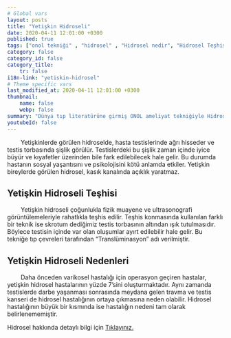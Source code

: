 ```yaml
---
# Global vars
layout: posts
title: "Yetişkin Hidroseli"
date: 2020-04-11 12:01:00 +0300
published: true
tags: ["onol tekniği" , "hidrosel" , "Hidrosel nedir", "Hidrosel Teşhis", "Hidrosel Belirti", "Hidrosel Ameliyat Tekniği", "Hidrosel ameliyatı" ,  "Yetişkin hidroseli", "çocuk hidroseli" , "hidrosel nedeni" , "hidrosel tedavi" , "hidrosel çözüm" , "hidrosel ameliyatsız tedavi" , "hidrosel ameliyatı ne zaman yapılır", "onol tekniği nedir" , "onol ameliyatı" , "onol hidrosel ameliyatı"]
category: false
category_id: false
category_title:
    tr: false
i18n-link: "yetiskin-hidrosel"
# Theme specific vars
last_modified_at: 2020-04-11 12:01:00 +0300
thumbnail:
    name: false
    webp: false
summary: "Dünya tıp literatürüne girmiş ONOL ameliyat tekniğiyle Hidrosel ameliyatı nasıl yapılır? , Hidrosel nedir? , Hidrosel Teşhisi? , Hidrosel Belirtileri? , Hidrosel Ameliyat Teknikleri? ,  Hidrosel ameliyatının incelikleri? , Yetişkin hidroseli , çocuk hidroseli , Yetişkin hidroseli ve çocuk hidroseli ile alakalı geniş bilgi.."
youtubeId: false
---
```


&nbsp;&nbsp;&nbsp;&nbsp;&nbsp;&nbsp;&nbsp;&nbsp;Yetişkinlerde görülen hidroselde, hasta testislerinde ağrı hisseder ve testis torbasında şişlik görülür. Testislerdeki bu şişlik zaman içinde iyice büyür ve kıyafetler üzerinden bile fark edilebilecek hale gelir. Bu durumda hastanın sosyal yaşantısını ve psikolojisini kötü anlamda etkiler. Yetişkin bireylerde görülen hidrosel, kasık kanalında açıklık yaratmaz.

## Yetişkin Hidroseli Teşhisi

&nbsp;&nbsp;&nbsp;&nbsp;&nbsp;&nbsp;&nbsp;&nbsp;Yetişkin hidroseli çoğunlukla fizik muayene ve ultrasonografi görüntülemeleriyle rahatlıkla teşhis edilir.  Teşhis konmasında kullanılan farklı bir teknik ise skrotum dediğimiz testis torbasının altından ışık tutulmasıdır. Böylece testisin içinde var olan oluşumlar ayırt edilebilir hale gelir. Bu tekniğe tıp çevreleri tarafından “Translüminasyon” adı verilmiştir.

## Yetişkin Hidroseli Nedenleri

&nbsp;&nbsp;&nbsp;&nbsp;&nbsp;&nbsp;&nbsp;&nbsp;Daha önceden varikosel hastalığı için operasyon geçiren hastalar, yetişkin hidrosel hastalarının yüzde 7’sini oluşturmaktadır. Aynı zamanda testislerde darbe yaşanması sonrasında meydana gelen travma ve testis kanseri de hidrosel hastalığının ortaya çıkmasına neden olabilir. Hidrosel hastalığının büyük bir kısmında ise hastalığın nedeni tam olarak belirlenememiştir.    

Hidrosel hakkında detaylı bilgi için [Tıklayınız.](https://www.onoluroloji.com/hidrosel)
